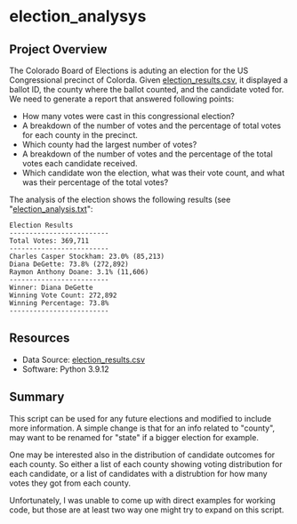 # election_analysys

## Project Overview
The Colorado Board of Elections is aduting an election for the US Congressional precinct of Colorda. Given [election_results.csv](https://github.com/ahualoh/election_analysis/blob/main/resources/election_results.csv), it displayed a ballot ID, the county where the ballot counted, and the candidate voted for. We need to generate a report that answered following points: 

- How many votes were cast in this congressional election? 
- A breakdown of the number of votes and the percentage of total votes for each county in the precinct.
- Which county had the largest number of votes?
- A breakdown of the number of votes and the percentage of the total votes each candidate received.
- Which candidate won the election, what was their vote count, and what was their percentage of the total votes?

The analysis of the election shows the following results (see "[election_analysis.txt](https://github.com/ahualoh/election_analysis/blob/main/analysis/election_analysis.txt)":

``` 
Election Results
-------------------------
Total Votes: 369,711
-------------------------
Charles Casper Stockham: 23.0% (85,213)
Diana DeGette: 73.8% (272,892)
Raymon Anthony Doane: 3.1% (11,606)
-------------------------
Winner: Diana DeGette
Winning Vote Count: 272,892
Winning Percentage: 73.8%
-------------------------
```

## Resources

- Data Source: [election_results.csv](https://github.com/ahualoh/election_analysis/blob/main/resources/election_results.csv)
- Software: Python 3.9.12

## Summary

This script can be used for any future elections and modified to include more information.
A simple change is that for an info related to "county", may want to be renamed for "state" if a bigger election for example. 

One may be interested also in the distribution of candidate outcomes for each county. So either a list of each county showing voting distribution for each candidate, or a list of candidates with a distrubtion for how many votes they got from each county. 

Unfortunately, I was unable to come up with direct examples for working code, but those are at least two way one might try to expand on this script. 

